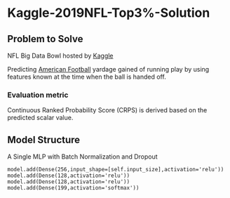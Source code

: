 # Kaggle-2019NFL-Top3%-Solution

## Problem to Solve
NFL Big Data Bowl hosted by [Kaggle](https://www.kaggle.com/c/nfl-big-data-bowl-2020)  

Predicting [American Football](https://en.wikipedia.org/wiki/American_football) yardage gained of running play by using features known at the time when the ball is handed off.

### Evaluation metric
Continuous Ranked Probability Score (CRPS) is derived based on the predicted scalar value.

## Model Structure

A Single MLP with Batch Normalization and Dropout

```
model.add(Dense(256,input_shape=[self.input_size],activation='relu'))
model.add(Dense(128,activation='relu'))
model.add(Dense(128,activation='relu'))
model.add(Dense(199,activation='softmax'))
```
